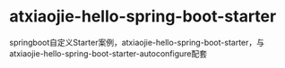 # atxiaojie-hello-spring-boot-starter
springboot自定义Starter案例，atxiaojie-hello-spring-boot-starter，与atxiaojie-hello-spring-boot-starter-autoconfigure配套
